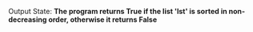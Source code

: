 Output State: **The program returns True if the list 'lst' is sorted in non-decreasing order, otherwise it returns False**